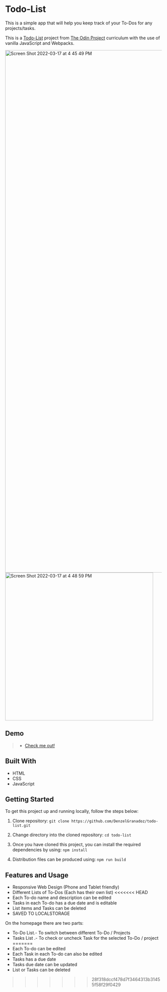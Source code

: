 # Todo-List
This is a simple app that will help you keep track of your To-Dos for any projects/tasks.

This is a [Todo-List](https://www.theodinproject.com/paths/full-stack-javascript/courses/javascript/lessons/todo-list) project from [The Odin Project](https://www.theodinproject.com) curriculum with the use of vanilla JavaScript and Webpacks.

<img width="1680" alt="Screen Shot 2022-03-17 at 4 45 49 PM" src="https://user-images.githubusercontent.com/84443588/158771890-2a30ac0d-a5e8-4816-b671-d4c6a555f898.png">
<img width="476" alt="Screen Shot 2022-03-17 at 4 48 59 PM" src="https://user-images.githubusercontent.com/84443588/158772064-8112b6a8-cf68-48ad-91f9-8006307769c6.png">


## Demo
> - [Check me out!](https://denzelgranadoz.github.io/todo-list/)

## Built With
* HTML
* CSS
* JavaScript

## Getting Started

To get this project up and running locally, follow the steps below: 

1. Clone repository:
`git clone https://github.com/DenzelGranadoz/todo-list.git`

2. Change directory into the cloned repository:
`cd todo-list`

3. Once you have cloned this project, you can install the required dependencies by using:
`npm install`

4. Distribution files can be produced using:
`npm run build`

## Features and Usage
* Responsive Web Design (Phone and Tablet friendly)
* Different Lists of To-Dos (Each has their own list)
<<<<<<< HEAD
* Each To-do name and description can be edited
* Tasks in each To-do has a due date and is editable
* List items and Tasks can be deleted
* SAVED TO LOCALSTORAGE

On the homepage there are two parts:
* To-Do List.- To switch between different To-Do / Projects
* Tasks List .- To check or uncheck Task for the selected To-Do / project
=======
* Each To-do can be edited
* Each Task in each To-do can also be edited
* Tasks has a due date
* Tasks due date can be updated
* List or Tasks can be deleted
>>>>>>> 28f318dccf478d7f3464313b31455f58f29f0429

